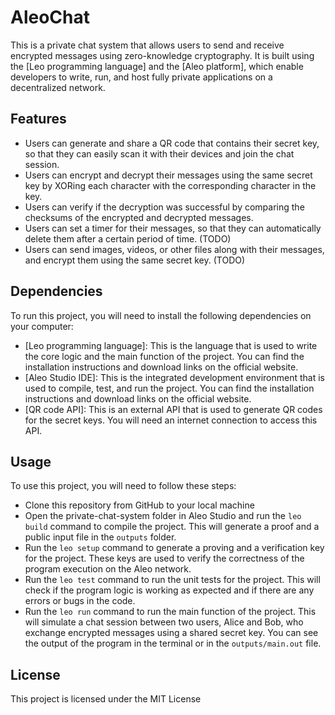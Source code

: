 # AleoChat


This is a private chat system that allows users to send and receive encrypted messages using zero-knowledge cryptography. It is built using the [Leo programming language] and the [Aleo platform], which enable developers to write, run, and host fully private applications on a decentralized network.

## Features

- Users can generate and share a QR code that contains their secret key, so that they can easily scan it with their devices and join the chat session.
- Users can encrypt and decrypt their messages using the same secret key by XORing each character with the corresponding character in the key.
- Users can verify if the decryption was successful by comparing the checksums of the encrypted and decrypted messages.
- Users can set a timer for their messages, so that they can automatically delete them after a certain period of time. (TODO)
- Users can send images, videos, or other files along with their messages, and encrypt them using the same secret key. (TODO)

## Dependencies

To run this project, you will need to install the following dependencies on your computer:

- [Leo programming language]: This is the language that is used to write the core logic and the main function of the project. You can find the installation instructions and download links on the official website.
- [Aleo Studio IDE]: This is the integrated development environment that is used to compile, test, and run the project. You can find the installation instructions and download links on the official website.
- [QR code API]: This is an external API that is used to generate QR codes for the secret keys. You will need an internet connection to access this API.

## Usage

To use this project, you will need to follow these steps:

- Clone this repository from GitHub to your local machine
- Open the private-chat-system folder in Aleo Studio and run the `leo build` command to compile the project. This will generate a proof and a public input file in the `outputs` folder.
- Run the `leo setup` command to generate a proving and a verification key for the project. These keys are used to verify the correctness of the program execution on the Aleo network.
- Run the `leo test` command to run the unit tests for the project. This will check if the program logic is working as expected and if there are any errors or bugs in the code.
- Run the `leo run` command to run the main function of the project. This will simulate a chat session between two users, Alice and Bob, who exchange encrypted messages using a shared secret key. You can see the output of the program in the terminal or in the `outputs/main.out` file.

## License

This project is licensed under the MIT License 
